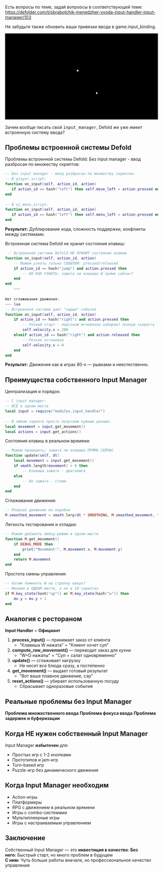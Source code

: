 Есть вопросы по теме, задай вопроосы в соответствующей теме: https://defolder.com/t/obrabotchik-menedzher-vvoda-input-handler-input-manager/103

Не забудьте также обновить ваши привязки ввода в game.input_binding.

![картинка1](images/input_handler.gif)

Зачем вообще писать свой <kbd>input_manager</kbd>, Defold же уже имеет встроенную систему ввода?
## Проблемы встроенной системы Defold

 Проблемы встроенной системы Defold:
Без input manager - ввод разбросан по множеству скриптов:
 ~~~ Lua
 -- Без input manager - ввод разбросан по множеству скриптов:
-- В player.script:
function on_input(self, action_id, action)
    if action_id == hash("left") then self.move_left = action.pressed end
end

-- В ui_menu.script:
function on_input(self, action_id, action)
    if action_id == hash("left") then self.menu_left = action.pressed end
end
 ~~~
 **Результат:** Дублирование кода, сложность поддержки, конфликты между системами.
 
Встроенная система Defold не хранит состояния клавиш:
~~~Lua
 -- Встроенная система Defold НЕ ХРАНИТ состояние клавиш
function on_input(self, action_id, action)
    -- Можем узнать только СОБЫТИЯ: pressed/released
    if action_id == hash("jump") and action.pressed then
        -- НО КАК УЗНАТЬ: зажата ли клавиша W прямо сейчас?
    end
end
    ~~~

Нет сглаживания движения:
~~~ lua
-- Встроенная система дает "сырые" события
function on_input(self, action_id, action)
    if action_id == hash("right") and action.pressed then
        -- Резкий старт - персонаж мгновенно набирает полную скорость
        self.velocity.x = 200
    elseif action_id == hash("right") and action.released then
        -- Резкая остановка
        self.velocity.x = 0
    end
end
~~~
**Результат:** Движение как в играх 80-х — рывками и неестественно.

## Преимущества собственного Input Manager

Централизация и порядок:
~~~ Lua
-- С input manager:
-- ВСЁ в одном месте
local input = require("modules.input_handler")

-- В любом скрипте просто получаем нужные данные:
local movement = input.get_movement()
local actions = input.get_actions()
~~~

Состояния клавиш в реальном времени:
~~~ Lua
-- Можем проверить: зажата ли клавиша ПРЯМО СЕЙЧАС
function update(self, dt)
    local movement = input.get_movement()
    if vmath.length(movement) > 0 then
        -- Клавиша зажата - двигаемся
    else
        -- Не зажата - стоим
    end
end
~~~

Сглаживание движения:
~~~ Lua
-- Плавное движение из коробки
M.smoothed_movement = vmath.lerp(dt * SMOOTHING, M.smoothed_movement, target)
~~~
Легкость тестирования и отладки:
~~~ Lua
-- Можем добавить debug-режим в одном месте
function M.get_movement()
    if DEBUG_MODE then
        print("Movement:", M.movement.x, M.movement.y)
    end
    return M.movement
end
~~~
Простота смены управления:
~~~ Lua
-- Хотим поменять W на стрелку вверх? 
-- Меняем в ОДНОМ месте, а не в 10 скриптах
if M.key_state[hash("up")] or M.key_state[hash("w")] then 
    mv.y = mv.y + 1 
end
~~~

## Аналогия с рестораном

**Input Handler** = **Официант**
1. **process_input()** — принимает заказ от клиента
    - "Клавиша W нажата" = "Клиент хочет суп"
2. **compute_raw_movement()** — переводит заказ для кухни
    - "W+D нажаты" = "Суп + салат одновременно"
3. **update()** — сглаживает нагрузку
    - Не несет все блюда сразу, а постепенно
4. **get_movement()** — выдает готовый результат
    - "Вот ваше плавное движение, сэр"
5. **reset_actions()** — убирает использованную посуду
    - Сбрасывает одноразовые события

## Реальные проблемы без Input Manager
 **Проблема множественного ввода**
 **Проблема фокуса ввода**
 **Проблема задержек и буферизации**
## Когда НЕ нужен собственный Input Manager

Input Manager **избыточен** для:

- Простых игр с 1-2 кнопками
- Прототипов и jam-игр
- Turn-based игр
- Puzzle-игр без динамического движения

## Когда Input Manager **необходим**

- Action-игры
- Платформеры
- RPG с движением в реальном времени
- Игры с combo-системами
- Мультиплеерные игры
- Игры с настраиваемым управлением
## Заключение

Собственный Input Manager — это **инвестиция в качество**:
**Без него:** Быстрый старт, но много проблем в будущем  
**С ним:** Чуть больше работы вначале, но профессиональное качество управления
